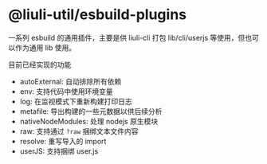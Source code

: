 # @liuli-util/esbuild-plugins

一系列 esbuild 的通用插件，主要是供 liuli-cli 打包 lib/cli/userjs 等使用，但也可以作为通用 lib 使用。

目前已经实现的功能

- autoExternal: 自动排除所有依赖
- env: 支持代码中使用环境变量
- log: 在监视模式下重新构建打印日志
- metafile: 导出构建的一些元数据以供后续分析
- nativeNodeModules: 处理 nodejs 原生模块
- raw: 支持通过 `?raw` 捆绑文本文件内容
- resolve: 重写导入的 import
- userJS: 支持捆绑 user.js
